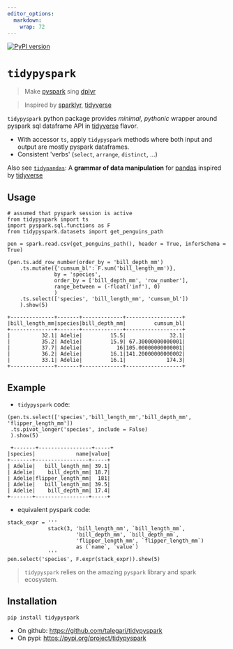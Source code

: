 ```yaml
---
editor_options: 
  markdown: 
    wrap: 72
---
```


[![PyPI
version](https://badge.fury.io/py/tidypyspark.svg)](https://badge.fury.io/py/tidypyspark)

# `tidypyspark`

> Make [pyspark](https://pypi.org/project/pyspark/) sing
> [dplyr](https://dplyr.tidyverse.org/)

> Inspired by [sparklyr](https://spark.rstudio.com/),
> [tidyverse](https://tidyverse.tidyverse.org/)

`tidypyspark` python package provides *minimal, pythonic* wrapper around
pyspark sql dataframe API in
[tidyverse](https://tidyverse.tidyverse.org/) flavor.

-   With accessor `ts`, apply `tidypyspark` methods where both input and
    output are mostly pyspark dataframes.
-   Consistent 'verbs' (`select`, `arrange`, `distinct`, ...)

Also see [`tidypandas`](https://pypi.org/project/tidypandas/): A
**grammar of data manipulation** for
[pandas](https://pandas.pydata.org/docs/index.html) inspired by
[tidyverse](https://tidyverse.tidyverse.org/)

## Usage

    # assumed that pyspark session is active
    from tidypyspark import ts 
    import pyspark.sql.functions as F
    from tidypyspark.datasets import get_penguins_path

    pen = spark.read.csv(get_penguins_path(), header = True, inferSchema = True)

    (pen.ts.add_row_number(order_by = 'bill_depth_mm')
        .ts.mutate({'cumsum_bl': F.sum('bill_length_mm')},
                   by = 'species',
                   order_by = ['bill_depth_mm', 'row_number'],
                   range_between = (-float('inf'), 0)
                   )
        .ts.select(['species', 'bill_length_mm', 'cumsum_bl'])
        ).show(5)
        
    +--------------+-------+-------------+------------------+
    |bill_length_mm|species|bill_depth_mm|         cumsum_bl|
    +--------------+-------+-------------+------------------+
    |          32.1| Adelie|         15.5|              32.1|
    |          35.2| Adelie|         15.9| 67.30000000000001|
    |          37.7| Adelie|           16|105.00000000000001|
    |          36.2| Adelie|         16.1|141.20000000000002|
    |          33.1| Adelie|         16.1|             174.3|
    +--------------+-------+-------------+------------------+

## Example

-   `tidypyspark` code:

<!-- -->

    (pen.ts.select(['species','bill_length_mm','bill_depth_mm', 'flipper_length_mm'])
     .ts.pivot_longer('species', include = False)
     ).show(5)
     
     +-------+-----------------+-----+
    |species|             name|value|
    +-------+-----------------+-----+
    | Adelie|   bill_length_mm| 39.1|
    | Adelie|    bill_depth_mm| 18.7|
    | Adelie|flipper_length_mm|  181|
    | Adelie|   bill_length_mm| 39.5|
    | Adelie|    bill_depth_mm| 17.4|
    +-------+-----------------+-----+

-   equivalent pyspark code:

<!-- -->

    stack_expr = '''
                 stack(3, 'bill_length_mm', `bill_length_mm`,
                          'bill_depth_mm', `bill_depth_mm`,
                          'flipper_length_mm', `flipper_length_mm`)
                          as (`name`, `value`)
                 '''
    pen.select('species', F.expr(stack_expr)).show(5)

> `tidypyspark` relies on the amazing `pyspark` library and spark
> ecosystem.

## Installation

`pip install tidypyspark`

-   On github: <https://github.com/talegari/tidypyspark>
-   On pypi: <https://pypi.org/project/tidypyspark>
